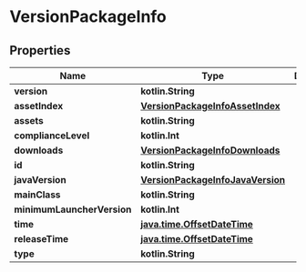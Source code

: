 
# VersionPackageInfo

## Properties
Name | Type | Description | Notes
------------ | ------------- | ------------- | -------------
**version** | **kotlin.String** |  |  [optional]
**assetIndex** | [**VersionPackageInfoAssetIndex**](VersionPackageInfoAssetIndex.md) |  |  [optional]
**assets** | **kotlin.String** |  |  [optional]
**complianceLevel** | **kotlin.Int** |  |  [optional]
**downloads** | [**VersionPackageInfoDownloads**](VersionPackageInfoDownloads.md) |  |  [optional]
**id** | **kotlin.String** |  |  [optional]
**javaVersion** | [**VersionPackageInfoJavaVersion**](VersionPackageInfoJavaVersion.md) |  |  [optional]
**mainClass** | **kotlin.String** |  |  [optional]
**minimumLauncherVersion** | **kotlin.Int** |  |  [optional]
**time** | [**java.time.OffsetDateTime**](java.time.OffsetDateTime.md) |  |  [optional]
**releaseTime** | [**java.time.OffsetDateTime**](java.time.OffsetDateTime.md) |  |  [optional]
**type** | **kotlin.String** |  |  [optional]



